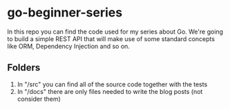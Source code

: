 # go-beginner-series
In this repo you can find the code used for my series about Go.
We're going to build a simple REST API that will make use of some standard concepts like ORM, Dependency Injection and so on.

## Folders
1. In "/src" you can find all of the source code together with the tests
1. In "/docs" there are only files needed to write the blog posts (not consider them)
